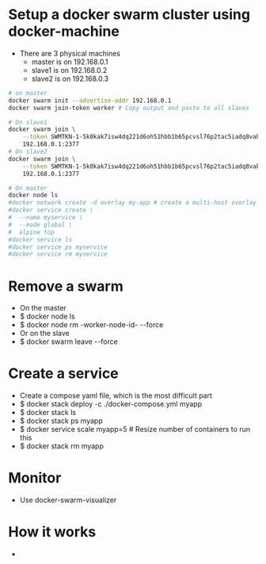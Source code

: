 Setup a docker swarm cluster using docker-machine
=====
* There are 3 physical machines
    * master is on 192.168.0.1
    * slave1 is on 192.168.0.2
    * slave2 is on 192.168.0.3
```sh
# on master
docker swarm init --advertise-addr 192.168.0.1
docker swarm join-token worker # Copy output and paste to all slaves

# On slave1
docker swarm join \
    --token SWMTKN-1-5k0kak7isw4dq221d6oh51hbb1b65pcvsl76p2tac5iadq8vab-7ngefy0w3926guu2rqgpt9gxy \
    192.168.0.1:2377
# On slave2
docker swarm join \
    --token SWMTKN-1-5k0kak7isw4dq221d6oh51hbb1b65pcvsl76p2tac5iadq8vab-7ngefy0w3926guu2rqgpt9gxy \
    192.168.0.1:2377

# On master
docker node ls
#docker network create -d overlay my-app # create a multi-host overlay network
#docker service create \
#  --name myservice \
#  --mode global \
#  alpine top
#docker service ls
#docker service ps myservice
#docker service rm myservice
```

Remove a swarm
=====
* On the master
* $ docker node ls
* $ docker node rm -worker-node-id- --force
* Or on the slave
* $ docker swarm leave --force

Create a service
=====
* Create a compose yaml file, which is the most difficult part
* $ docker stack deploy -c ./docker-compose.yml myapp
* $ docker stack ls
* $ docker stack ps myapp
* $ docker service scale myapp=5 # Resize number of containers to run this
* $ docker stack rm myapp

Monitor
====
* Use docker-swarm-visualizer

How it works
=====
* [](http://thesecretlivesofdata.com/raft)

